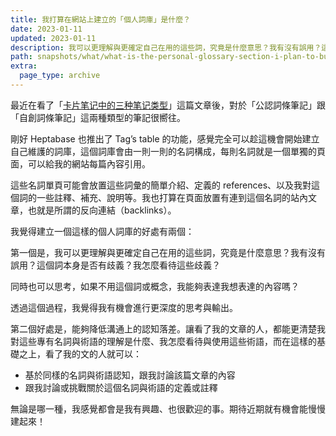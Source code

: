 ```yaml
---
title: 我打算在網站上建立的「個人詞庫」是什麼？
date: 2023-01-11
updated: 2023-01-11
description: 我可以更理解與更確定自己在用的這些詞，究竟是什麼意思？我有沒有誤用？這個詞本身是否有歧義？我怎麼看待這些歧義？
path: snapshots/what/what-is-the-personal-glossary-section-i-plan-to-build-on-my-website
extra:
  page_type: archive
---
```


最近在看了「[卡片笔记中的三种笔记类型](https://utgd.net/article/6941)」這篇文章後，對於「公認詞條筆記」跟「自創詞條筆記」這兩種類型的筆記很嚮往。

剛好 Heptabase 也推出了 Tag’s table 的功能，感覺完全可以趁這機會開始建立自己維護的詞庫，這個詞庫會由一則一則的名詞構成，每則名詞就是一個單獨的頁面，可以給我的網站每篇內容引用。

這些名詞單頁可能會放置這些詞彙的簡單介紹、定義的 references、以及我對這個詞的一些註釋、補充、說明等。我也打算在頁面放置有連到這個名詞的站內文章，也就是所謂的反向連結（backlinks）。

我覺得建立一個這樣的個人詞庫的好處有兩個：

第一個是，我可以更理解與更確定自己在用的這些詞，究竟是什麼意思？我有沒有誤用？這個詞本身是否有歧義？我怎麼看待這些歧義？

同時也可以思考，如果不用這個詞或概念，我能夠表達我想表達的內容嗎？

透過這個過程，我覺得我有機會進行更深度的思考與輸出。

第二個好處是，能夠降低溝通上的認知落差。讓看了我的文章的人，都能更清楚我對這些專有名詞與術語的理解是什麼、我怎麼看待與使用這些術語，而在這樣的基礎之上，看了我的文的人就可以：

- 基於同樣的名詞與術語認知，跟我討論該篇文章的內容
- 跟我討論或挑戰關於這個名詞與術語的定義或註釋

無論是哪一種，我感覺都會是我有興趣、也很歡迎的事。期待近期就有機會能慢慢建起來！